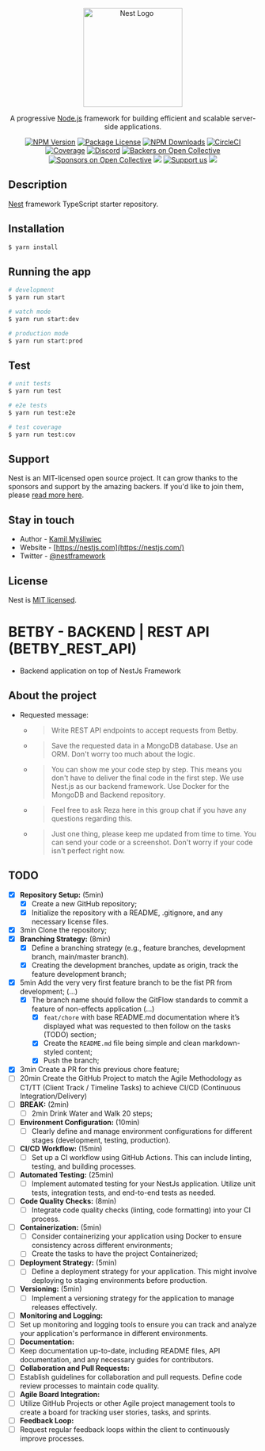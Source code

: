 <p align="center">
  <a href="http://nestjs.com/" target="blank"><img src="https://nestjs.com/img/logo-small.svg" width="200" alt="Nest Logo" /></a>
</p>

[circleci-image]: https://img.shields.io/circleci/build/github/nestjs/nest/master?token=abc123def456
[circleci-url]: https://circleci.com/gh/nestjs/nest

  <p align="center">A progressive <a href="http://nodejs.org" target="_blank">Node.js</a> framework for building efficient and scalable server-side applications.</p>
    <p align="center">
<a href="https://www.npmjs.com/~nestjscore" target="_blank"><img src="https://img.shields.io/npm/v/@nestjs/core.svg" alt="NPM Version" /></a>
<a href="https://www.npmjs.com/~nestjscore" target="_blank"><img src="https://img.shields.io/npm/l/@nestjs/core.svg" alt="Package License" /></a>
<a href="https://www.npmjs.com/~nestjscore" target="_blank"><img src="https://img.shields.io/npm/dm/@nestjs/common.svg" alt="NPM Downloads" /></a>
<a href="https://circleci.com/gh/nestjs/nest" target="_blank"><img src="https://img.shields.io/circleci/build/github/nestjs/nest/master" alt="CircleCI" /></a>
<a href="https://coveralls.io/github/nestjs/nest?branch=master" target="_blank"><img src="https://coveralls.io/repos/github/nestjs/nest/badge.svg?branch=master#9" alt="Coverage" /></a>
<a href="https://discord.gg/G7Qnnhy" target="_blank"><img src="https://img.shields.io/badge/discord-online-brightgreen.svg" alt="Discord"/></a>
<a href="https://opencollective.com/nest#backer" target="_blank"><img src="https://opencollective.com/nest/backers/badge.svg" alt="Backers on Open Collective" /></a>
<a href="https://opencollective.com/nest#sponsor" target="_blank"><img src="https://opencollective.com/nest/sponsors/badge.svg" alt="Sponsors on Open Collective" /></a>
  <a href="https://paypal.me/kamilmysliwiec" target="_blank"><img src="https://img.shields.io/badge/Donate-PayPal-ff3f59.svg"/></a>
    <a href="https://opencollective.com/nest#sponsor"  target="_blank"><img src="https://img.shields.io/badge/Support%20us-Open%20Collective-41B883.svg" alt="Support us"></a>
  <a href="https://twitter.com/nestframework" target="_blank"><img src="https://img.shields.io/twitter/follow/nestframework.svg?style=social&label=Follow"></a>
</p>
  <!--[![Backers on Open Collective](https://opencollective.com/nest/backers/badge.svg)](https://opencollective.com/nest#backer)
  [![Sponsors on Open Collective](https://opencollective.com/nest/sponsors/badge.svg)](https://opencollective.com/nest#sponsor)-->

## Description

[Nest](https://github.com/nestjs/nest) framework TypeScript starter repository.

## Installation

```bash
$ yarn install
```

## Running the app

```bash
# development
$ yarn run start

# watch mode
$ yarn run start:dev

# production mode
$ yarn run start:prod
```

## Test

```bash
# unit tests
$ yarn run test

# e2e tests
$ yarn run test:e2e

# test coverage
$ yarn run test:cov
```

## Support

Nest is an MIT-licensed open source project. It can grow thanks to the sponsors and support by the amazing backers. If you'd like to join them, please [read more here](https://docs.nestjs.com/support).

## Stay in touch

- Author - [Kamil Myśliwiec](https://kamilmysliwiec.com)
- Website - [https://nestjs.com](https://nestjs.com/)
- Twitter - [@nestframework](https://twitter.com/nestframework)

## License

Nest is [MIT licensed](LICENSE).

# BETBY - BACKEND | REST API (BETBY_REST_API)

- Backend application on top of NestJs Framework

## About the project

- Requested message:
  - > Write REST API endpoints to accept requests from Betby.
  - > Save the requested data in a MongoDB database. Use an ORM. Don't worry too much about the logic.
  - > You can show me your code step by step. This means you don't have to deliver the final code in the first step. We use Nest.js as our backend framework.  Use Docker for the MongoDB and Backend repository.
  - > Feel free to ask Reza here in this group chat if you have any questions regarding this.
  - > Just one thing, please keep me updated from time to time. You can send your code or a screenshot. Don't worry if your code isn't perfect right now.

## TODO

- [x] **Repository Setup:** (5min)
  - [x] Create a new GitHub repository;
  - [x] Initialize the repository with a README, .gitignore, and any necessary license files.
- [x] 3min Clone the repository;
- [x] **Branching Strategy:** (8min)
  - [x] Define a branching strategy (e.g., feature branches, development branch, main/master branch).
  - [x] Creating the development branches, update as origin, track the feature development branch;
- [x] 5min Add the very very first feature branch to be the fist PR from development; (…)
  - [x] The branch name should follow the GitFlow standards to commit a feature of non-effects application (…)
    - [x] `feat/chore` with base README.md documentation where it’s displayed what was requested to then follow on the tasks (TODO) section;
    - [x] Create the `README.md` file being simple and clean markdown-styled content;
    - [x] Push the branch;
- [x] 3min Create a PR for this previous chore feature;
- [ ] 20min Create the GitHub Project to match the Agile Methodology as CT/TT (Client Track / Timeline Tasks) to achieve CI/CD (Continuous Integration/Delivery)
- [ ] **BREAK:** (2min)
  - [ ] 2min Drink Water and Walk 20 steps;
- [ ] **Environment Configuration:** (10min)
  - [ ] Clearly define and manage environment configurations for different stages (development, testing, production).
- [ ] **CI/CD Workflow:** (15min)
  - [ ] Set up a CI workflow using GitHub Actions. This can include linting, testing, and building processes.
- [ ] **Automated Testing:** (25min)
  - [ ] Implement automated testing for your NestJs application. Utilize unit tests, integration tests, and end-to-end tests as needed.
- [ ] **Code Quality Checks:** (8min)
  - [ ] Integrate code quality checks (linting, code formatting) into your CI process.
- [ ] **Containerization:** (5min)
  - [ ] Consider containerizing your application using Docker to ensure consistency across different environments;
  - [ ] Create the tasks to have the project Containerized;
- [ ] **Deployment Strategy:** (5min)
  - [ ] Define a deployment strategy for your application. This might involve deploying to staging environments before production.
- [ ] **Versioning:** (5min)
  - [ ] Implement a versioning strategy for the application to manage releases effectively.
- [ ]  **Monitoring and Logging:**
  - [ ] Set up monitoring and logging tools to ensure you can track and analyze your application's performance in different environments.
- [ ]  **Documentation:**
  - [ ] Keep documentation up-to-date, including README files, API documentation, and any necessary guides for contributors.
- [ ]  **Collaboration and Pull Requests:**
  - [ ] Establish guidelines for collaboration and pull requests. Define code review processes to maintain code quality.
- [ ]  **Agile Board Integration:**
  - [ ] Utilize GitHub Projects or other Agile project management tools to create a board for tracking user stories, tasks, and sprints.
- [ ]  **Feedback Loop:**
  - [ ] Request regular feedback loops within the client to continuously improve processes.
